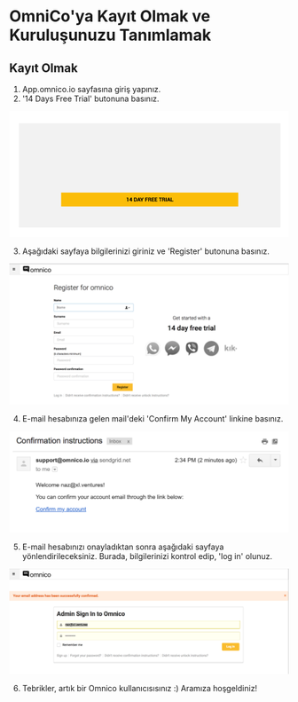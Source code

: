# OmniCo'ya Kayıt Olmak ve Kuruluşunuzu Tanımlamak

## Kayıt Olmak
1. App.omnico.io sayfasına giriş yapınız.
2. '14 Days Free Trial' butonuna basınız.
 
![omnico1](img/omnico1.png)

3. Aşağıdaki sayfaya bilgilerinizi giriniz ve 'Register' butonuna basınız.

![omnico2](img/omnico2.png)

4. E-mail hesabınıza gelen mail'deki 'Confirm My Account' linkine basınız. 

![omnico3](img/omnico3.png)

5. E-mail hesabınızı onayladıktan sonra aşağıdaki sayfaya yönlendirileceksiniz. Burada, bilgilerinizi kontrol edip, 'log in' olunuz. 

![omnico4](img/omnico4.png)

6. Tebrikler, artık bir Omnico kullanıcısısınız :) Aramıza hoşgeldiniz!
